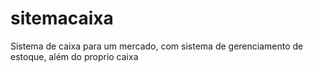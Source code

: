 # sitemacaixa
 Sistema de caixa para um mercado, com sistema de gerenciamento de estoque, além do proprio caixa
